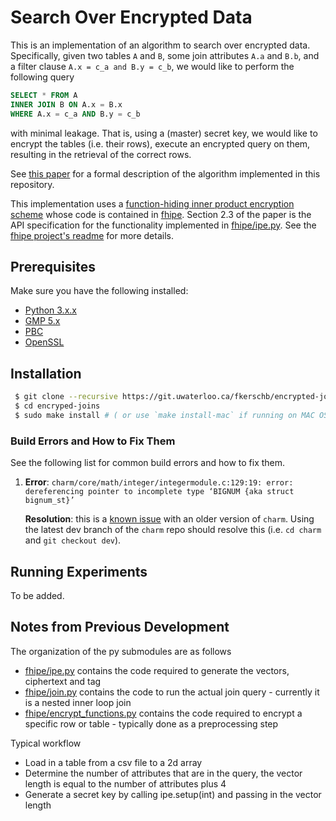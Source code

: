 # Search Over Encrypted Data

This is an implementation of an algorithm to search over encrypted data.
Specifically, given two tables `A` and `B`, some join attributes `A.a` and `B.b`,
and a filter clause `A.x = c_a and B.y = c_b`, we would like to perform the following query
```sql
SELECT * FROM A
INNER JOIN B ON A.x = B.x
WHERE A.x = c_a AND B.y = c_b
```
with minimal leakage. That is, using a (master) secret key, 
we would like to encrypt the tables (i.e. their rows),
execute an encrypted query on them, resulting in the retrieval of the correct rows.

See [this paper](http://www.fkerschbaum.org/icde19.pdf) for a formal description
of the algorithm implemented in this repository.

This implementation uses a
[function-hiding inner product encryption scheme](https://eprint.iacr.org/2016/440.pdf)
whose code is contained in [fhipe](fhipe). Section 2.3 of the paper is the API specification
for the functionality implemented in [fhipe/ipe.py](fhipe/ipe.py).
See the [fhipe project's readme](https://github.com/kevinlewi/fhipe) for more details.

## Prerequisites ##

Make sure you have the following installed:
 * [Python 3.x.x](https://www.python.org/downloads/release/python-350/)
 * [GMP 5.x](http://gmplib.org/)
 * [PBC](http://crypto.stanford.edu/pbc/download.html) 
 * [OpenSSL](http://www.openssl.org/source/)

## Installation ##

```bash
 $ git clone --recursive https://git.uwaterloo.ca/fkerschb/encrypted-joins.git
 $ cd encryped-joins
 $ sudo make install # ( or use `make install-mac` if running on MAC OS X)
```

### Build Errors and How to Fix Them ###
See the following list for common build errors and how to fix them.
1. **Error**: `charm/core/math/integer/integermodule.c:129:19: error: dereferencing pointer to incomplete type ‘BIGNUM {aka struct bignum_st}’`
 
   **Resolution**: this is a [known issue](https://github.com/JHUISI/charm/issues/135) with an older version of `charm`. 
   Using the latest dev branch of the `charm` repo should resolve this (i.e. `cd charm` and `git checkout dev`).

## Running Experiments ##

To be added.

## Notes from Previous Development ##

The organization of the py submodules are as follows
 * [fhipe/ipe.py](fhipe/ipe.py) contains the code required to generate the vectors, ciphertext and tag
 * [fhipe/join.py](fhipe/join.py) contains the code to run the actual join query - currently it is a nested inner loop join
 * [fhipe/encrypt_functions.py](fhipe/encrypt_functions.py) contains the code required to encrypt a specific row or table - typically done as a preprocessing step

Typical workflow
 * Load in a table from a csv file to a 2d array
 * Determine the number of attributes that are in the query, the vector length is equal to the number of
 attributes plus 4
 * Generate a secret key by calling ipe.setup(int) and passing in the vector length
 
